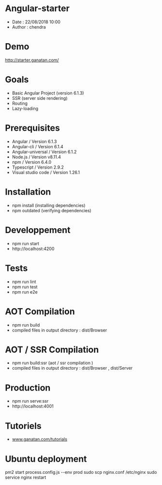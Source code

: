 # Angular-starter
- Date : 22/08/2018 10:00
- Author : chendra

# Demo
http://starter.ganatan.com/

# Goals
- Basic Angular Project (version 6.1.3)
- SSR (server side rendering)
- Routing
- Lazy-loading

# Prerequisites
- Angular / Version 6.1.3
- Angular-cli / Version 6.1.4
- Angular-universal / Version 6.1.2
- Node.js / Version v8.11.4
- npm / Version 6.4.0
- Typescript / Version 2.9.2
- Visual studio code / Version 1.26.1

# Installation
- npm install (installing dependencies)
- npm outdated (verifying dependencies)

# Developpement
- npm run start
- http://localhost:4200

# Tests
- npm run lint
- npm run test
- npm run e2e

# AOT Compilation 
- npm run build
- compiled files in output directory : dist/Browser 

# AOT / SSR Compilation 
- npm run build:ssr (aot / ssr compilation )
- compiled files in output directory : dist/Browser , dist/Server 

# Production
- npm run serve:ssr
- http://localhost:4001

# Tutoriels
- www.ganatan.com/tutorials

# Ubuntu deployment
pm2 start process.config.js --env prod
sudo scp nginx.conf /etc/nginx
sudo service nginx restart